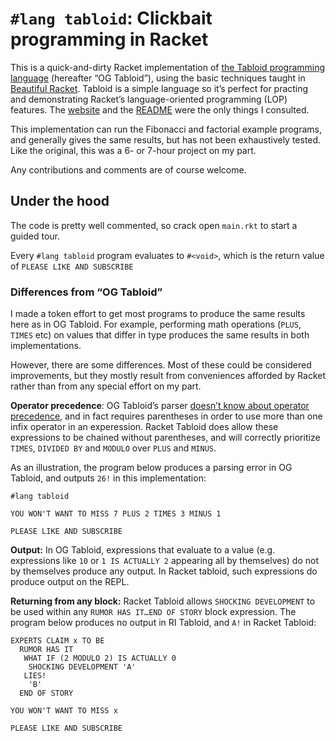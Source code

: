 # `#lang tabloid`: Clickbait programming in Racket

This is a quick-and-dirty Racket implementation of [the Tabloid programming language][1] (hereafter
“OG Tabloid”), using the basic techniques taught in [Beautiful Racket][2]. Tabloid is a simple
language so it’s perfect for practing and demonstrating Racket’s language-oriented programming (LOP)
features. The [website][1] and the [README][4] were the only things I consulted.

This implementation can run the Fibonacci and factorial example programs, and generally gives the
same results, but has not been exhaustively tested. Like the original, this was a 6- or 7-hour
project on my part.

Any contributions and comments are of course welcome.

[1]: https://tabloid.vercel.app
[2]: https://beautifulracket.com
[4]: https://github.com/thesephist/tabloid/blob/master/README.md

## Under the hood

The code is pretty well commented, so crack open `main.rkt` to start a guided tour.

Every `#lang tabloid` program evaluates to `#<void>`, which is the return value of `PLEASE LIKE AND
SUBSCRIBE`

### Differences from “OG Tabloid”

I made a token effort to get most programs to produce the same results here as in OG Tabloid. For
example, performing math operations (`PLUS`, `TIMES` etc) on values that differ in type produces the
same results in both implementations.

However, there are some differences. Most of these could be considered improvements, but they mostly
result from conveniences afforded by Racket rather than from any special effort on my part.

**Operator precedence**: OG Tabloid’s parser [doesn’t know about operator precedence][3], and in
fact requires parentheses in order to use more than one infix operator in an experession. Racket
Tabloid does allow these expressions to be chained without parentheses, and will correctly
prioritize `TIMES`, `DIVIDED BY` and `MODULO` over `PLUS` and `MINUS`.

As an illustration, the program below produces a parsing error in OG Tabloid, and outputs `26!` in
this implementation:

    #lang tabloid

    YOU WON'T WANT TO MISS 7 PLUS 2 TIMES 3 MINUS 1

    PLEASE LIKE AND SUBSCRIBE

[3]: https://github.com/thesephist/tabloid#limitations

**Output:** In OG Tabloid, expressions that evaluate to a value (e.g. expressions like `10` or `1 IS
ACTUALLY 2` appearing all by themselves) do not by themselves produce any output. In Racket tabloid,
such expressions do produce output on the REPL.

**Returning from any block:** Racket Tabloid allows `SHOCKING DEVELOPMENT` to be used within any
`RUMOR HAS IT…END OF STORY` block expression. The program below produces no output in RI Tabloid,
and `A!` in Racket Tabloid:

    EXPERTS CLAIM x TO BE 
      RUMOR HAS IT 
       WHAT IF (2 MODULO 2) IS ACTUALLY 0
        SHOCKING DEVELOPMENT 'A'
       LIES!
        'B'
      END OF STORY

    YOU WON'T WANT TO MISS x

    PLEASE LIKE AND SUBSCRIBE

